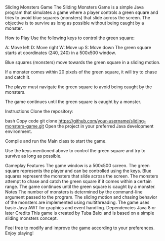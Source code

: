 
Sliding Monsters Game
The Sliding Monsters Game is a simple Java program that simulates a game where a player controls a green square and tries to avoid blue squares (monsters) that slide across the screen. The objective is to survive as long as possible without being caught by a monster.

How to Play
Use the following keys to control the green square:

A: Move left
D: Move right
W: Move up
S: Move down
The green square starts at coordinates (240, 240) in a 500x500 window.

Blue squares (monsters) move towards the green square in a sliding motion.

If a monster comes within 20 pixels of the green square, it will try to chase and catch it.

The player must navigate the green square to avoid being caught by the monsters.

The game continues until the green square is caught by a monster.

Instructions
Clone the repository:

bash
Copy code
git clone https://github.com/your-username/sliding-monsters-game.git
Open the project in your preferred Java development environment.

Compile and run the Main class to start the game.

Use the keys mentioned above to control the green square and try to survive as long as possible.

Gameplay Features
The game window is a 500x500 screen.
The green square represents the player and can be controlled using the keys.
Blue squares represent the monsters that slide across the screen.
The monsters attempt to chase and catch the green square if it comes within a certain range.
The game continues until the green square is caught by a monster.
Notes
The number of monsters is determined by the command-line argument passed to the program.
The sliding motion and chasing behavior of the monsters are implemented using multithreading.
The game uses basic Java AWT for graphics and event handling.
Dependencies
Java 8 or later
Credits
This game is created by Tuba Balcı and is based on a simple sliding monsters concept.

Feel free to modify and improve the game according to your preferences. Enjoy playing!
